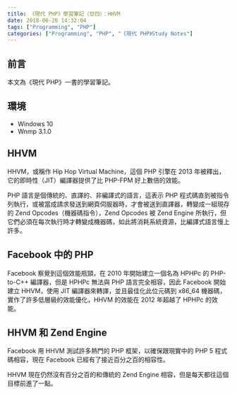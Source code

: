 ```yaml
---
title: 《現代 PHP》學習筆記（廿四）：HHVM
date: 2018-06-20 14:32:04
tags: ["Programming", "PHP"]
categories: ["Programming", "PHP", "《現代 PHP》Study Notes"]
---
```


## 前言

本文為《現代 PHP》一書的學習筆記。

## 環境

- Windows 10
- Wnmp 3.1.0

## HHVM

HHVM，或稱作 Hip Hop Virtual Machine，這個 PHP 引擎在 2013 年被釋出，它的即時性（JIT）編譯器提供了比 PHP-FPM 好上數倍的效能。

PHP 語言是個傳統的、直譯的、非編譯式的語言，這表示 PHP 程式碼直到被指令列執行，或被當成請求發送到網頁伺服器時，才會被送到直譯器，轉變成一組現存的 Zend Opcodes（機器碼指令），Zend Opcodes 被 Zend Engine 所執行，但它們必須在每次執行時才轉變成機器碼，如此將消耗系統資源，比編譯式語言慢上許多。

## Facebook 中的 PHP

Facebook 察覺到這個效能瓶頸，在 2010 年開始建立一個名為 HPHPc 的 PHP-to-C++ 編譯器，但是 HPHPc 無法與 PHP 語言完全相容，因此 Facebook 開始建立 HHVM，使用 JIT 編譯器來轉譯，並且最佳化此位元碼到 x86_64 機器碼，實作了許多低層級的效能優化，HHVM 的效能在 2012 年超越了 HPHPc 的效能。

## HHVM 和 Zend Engine

Facebook 用 HHVM 測試許多熱門的 PHP 框架，以確保跟現實中的 PHP 5 程式碼相容，現在 Facebook 已經有了接近百分之百的相容性。

HHVM 現在仍然沒有百分之百的和傳統的 Zend Engine 相容，但是每天都往這個目標前進了一點。

